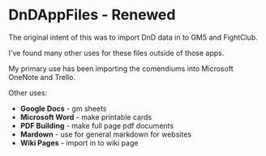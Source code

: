 # DnDAppFiles - Renewed

The original intent of this was to import DnD data in to GM5 and FightClub.

I've found many other uses for these files outside of those apps.

My primary use has been importing the comendiums into Microsoft OneNote and Trello.

Other uses:

- **Google Docs** - gm sheets
- **Microsoft Word** - make printable cards
- **PDF Building** - make full page pdf documents
- **Mardown** - use for general markdown for websites
- **Wiki Pages** - import in to wiki page
